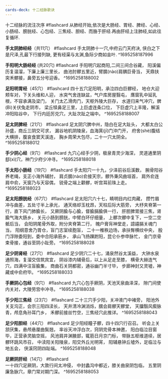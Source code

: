 ```yaml
---
cards-deck: 十二经脉歌诀
---
```


十二经脉的流注次序 #flashcard 
从肺经开始,依次是大肠经、胃经、脾经、心经、小肠经、膀胱经、心包经、三焦经、胆经、而胳于肝经.再由肝经上注肺经,如此往复循环.


**手太阴肺经经**（共11穴） #flashcard
手太阴肺十一穴,中府云门天府决,
侠白之下是尺泽,孔最下行接列缺,
更有经渠与太渊,鱼际少商如韭叶.
^1695258187996


**手阳明大肠经经** (共20穴) #flashcard
手阳明穴起商阳,二间三间合谷藏，
阳溪偏历复温溜，下廉上廉三里长，
曲池肘髎五里近，臂臑(nào)肩髃巨骨当，
天鼎扶突禾髎接，鼻旁五分号迎香。
^1695258188002

**足阳明胃经**（45穴） #flashcard
四十五穴足阳明，承泣四白巨髎经，
地仓大迎颊车对，下关头维和人迎，
水突气舍连缺盆，气户库房屋翳屯，
膺窗乳中延乳根，不容承满及梁门，
关门太乙滑肉门，天枢外陵大巨存，
水道归来气冲穴，髀(Bì)关伏兔走阴市，
梁丘犊鼻足三里，上巨虚连条口位，
下巨虚穴上丰隆，解溪冲阳陷谷中，
下行内廷厉兑穴，大趾次趾之端中。
^1695258188007



**足太阴脾经**（21穴） #flashcard
足太阴穴脾中州，隐白在足大趾头，
大都太白公孙盛，商丘三阴交可求，
漏谷地机阴陵泉，血海萁(jī)门沖门开，
府舍(shè)腹结大横排，腹哀食窦天溪连，
胸乡周荣大包尽，二十一穴太阴全。
^1695258188012



**手少阴心经**（9穴） #flashcard 
九穴心经手少阴，极泉青灵少海深，
灵道通里阴郄(xì)穴，神门少府少冲寻。
^1695258188018


**手太阳小肠经**（19穴） #flashcard 
手太阳穴一十九，少泽前谷后溪数，
腕骨阳谷养老绳，支正小海外辅肘，
肩贞臑(nào)俞接天宗，髎外秉风曲垣首，
肩外俞连肩中俞，天窗乃与天容偶，
锐骨之端上颧髎，听宫耳前珠上走。
^1695258188023


**足太阳膀胱经**（67穴） #flashcard 
足太阳穴六十七，睛明目内红肉藏，
攒竹眉冲与曲差，五处寸半上承光，
通天络却玉枕昂，天柱后际大筋旁，
大杼夹脊第一行，直下风门肺腧长，
又厥阴腧与心腧，督腧膈腧俱一行，
肝胆脾胃接三焦，肾腧气海大肠乡，
关元小肠到膀胱，中臂白环仔细量，
上髎次髎中复下，一空二空骶后当，
会阳阴尾骨外取，附分夹脊第二行，
魄户膏肓神堂走，譩譆膈关魂门当，
阳纲意舍乃胃仓，盲门志室续胞盲，
二十一椎秩边场，承扶臀横纹中央，
殷门浮隙委阳到，委中合阳承筋乡，
承山飞扬踝跗阳，昆仑仆参申脉忙，
金门京骨束骨接，通谷至阴小趾旁。
^1695258188028


**足少阴肾经**（27穴） #flashcard 
足少阴穴二十七，涌泉然谷太溪益，
大钟水泉通照海，复溜交信筑宾宜，
阴谷漆内辅骨后，以上从足走至膝，
横骨大赫连气穴，四满中注盲腧集，
商曲石关阴都密，通谷幽门半寸毕，
步廊神封又灵墟，神藏或中俞府毕。
^1695258188033



**手厥阴心包经**（9穴） #flashcard 
九穴心包手厥阴，天池天泉曲泽深，
隙门间使内关对，大陵劳宫中冲寻。
^1695258188038



**手少阳三焦经**（23穴） #flashcard 
二十三穴手少阳，关冲液门中褚旁，
阳池外关支沟正，会宗三阳四渎长，
天井清冷渊消烁，臑会肩髎天髎堂，
天牖翳风瘈脉青，颅息角孙耳门乡，
禾髎前接丝竹空，三焦经穴此推详。
^1695258188043


**足少阳胆经**（44穴） #flashcard 
足少阳经瞳子髎，四十四穴行召召。
听会上关颔厌集，悬颅悬厘曲鬓翘，
率谷天冲浮白次，窍阴完骨本神邀，
阳白临泣目窗毕，正营承灵脑空摇，
风池肩井渊腋部，辄筋日月京门标，
带脉五枢维道续，居髎环跳风市召，
中渎阳关阳陵泉，阳交外丘光明宵，
阳辅悬钟丘墟外，足临泣与地五会，
侠溪窍阴四趾端。
^1695258188048


**足厥阴肝经**（14穴） #flashcard  
一十四穴足厥阴，大敦行间太冲侵，
中封蠡沟中都近，膝关曲泉阴包临，
五里阴廉急脉穴，章门常对期门深。
^1695258188053


















